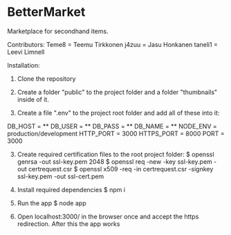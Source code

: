 # BetterMarket

Marketplace for secondhand items.


Contributors: 
Teme8 = Teemu Tirkkonen
j4zuu  = Jasu Honkanen
taneli1 = Leevi Limnell




Installation: 

1. Clone the repository

2. Create a folder "public" to the project folder and a folder "thumbnails" inside of it.

3. Create a file ".env" to the project root folder and add all of these into it:

DB_HOST = **
DB_USER = **
DB_PASS = **
DB_NAME = **
NODE_ENV = production/development
HTTP_PORT = 3000
HTTPS_PORT = 8000
PORT = 3000


3. Create required certification files to the root project folder:
$ openssl genrsa -out ssl-key.pem 2048
$ openssl req -new -key ssl-key.pem -out certrequest.csr
$ openssl x509 -req -in certrequest.csr -signkey ssl-key.pem -out ssl-cert.pem

4. Install required dependencies
$ npm i 

5. Run the app
$ node app

6. Open localhost:3000/ in the browser once and accept the https redirection. After this
the app works
